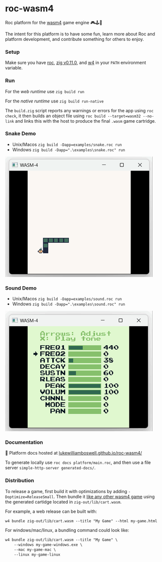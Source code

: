 # roc-wasm4

Roc platform for the [wasm4](https://wasm4.org) game engine 🎮🕹️👾

The intent for this platform is to have some fun, learn more about Roc and platform development, and contribute something for others to enjoy.

### Setup

Make sure you have [roc](https://www.roc-lang.org/install), [zig v0.11.0](https://ziglang.org/download/), and [w4](https://wasm4.org) in your `PATH` environment variable.

### Run

For the *web runtime* use `zig build run`

For the *native runtime* use `zig build run-native`

The `build.zig` script reports any warnings or errors for the app using `roc check`, it then builds an object file using `roc build --target=wasm32 --no-link` and links this with the host to produce the final `.wasm` game cartridge.

### Snake Demo

- Unix/Macos `zig build -Dapp=examples/snake.roc run`
- Windows `zig build -Dapp=".\examples\snake.roc" run`

![snake demo](/examples/snake.gif)

### Sound Demo

- Unix/Macos `zig build -Dapp=examples/sound.roc run`
- Windows `zig build -Dapp=".\examples\sound.roc" run`

![sound demo](/examples/sound.gif)

### Documentation

📖 Platform docs hosted at [lukewilliamboswell.github.io/roc-wasm4/](https://lukewilliamboswell.github.io/roc-wasm4/)

To generate locally use `roc docs platform/main.roc`, and then use a file server `simple-http-server generated-docs/`.

### Distribution

To release a game, first build it with optimizations by adding `-Doptimize=ReleaseSmall`.
Then bundle it [like any other wasm4 game](https://wasm4.org/docs/guides/distribution/) using the generated cartidge located in `zig-out/lib/cart.wasm`.

For example, a web release can be built with:
```shell
w4 bundle zig-out/lib/cart.wasm --title "My Game" --html my-game.html
```

For windows/mac/linux, a bundling command could look like:
```shell
w4 bundle zig-out/lib/cart.wasm --title "My Game" \
    --windows my-game-windows.exe \
    --mac my-game-mac \
    --linux my-game-linux
```
